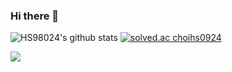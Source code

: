 ### Hi there 👋


![HS98024's github stats](https://github-readme-stats.vercel.app/api?username=HS98094&show_icons=true)
[![solved.ac choihs0924](http://mazassumnida.wtf/api/generate_badge?boj=choihs0924)](https://solved.ac/choihs0924)

<img src="https://img.shields.io/badge/Python-3766AB?style=flat-square&logo=Python&logoColor=white"/></a>
<!--
**HS98094/HS98094** is a ✨ _special_ ✨ repository because its `README.md` (this file) appears on your GitHub profile.

Here are some ideas to get you started:

- 🔭 I’m currently working on ...
- 🌱 I’m currently learning ...
- 👯 I’m looking to collaborate on ...
- 🤔 I’m looking for help with ...
- 💬 Ask me about ...
- 📫 How to reach me: ...
- 😄 Pronouns: ...
- ⚡ Fun fact: ...
- ![](https://img.shields.io/github/followers/HS98094?style=social)
- [![Hits](https://hits.seeyoufarm.com/api/count/incr/badge.svg?url=https%3A%2F%2Fgithub.com%2FHS98094&count_bg=%2379C83D&title_bg=%23555555&icon=&icon_color=%23E7E7E7&title=hits&edge_flat=false)](https://hits.seeyoufarm.com)
